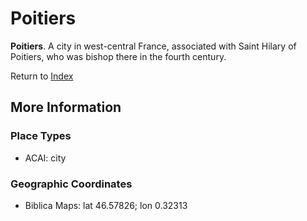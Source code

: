 # Poitiers
**Poitiers**. 
A city in west-central France, associated with Saint Hilary of Poitiers, who was bishop there in the fourth century. 








Return to [Index](00-Index.md)

## More Information

### Place Types

* ACAI: city



### Geographic Coordinates

* Biblica Maps: lat 46.57826; lon 0.32313





